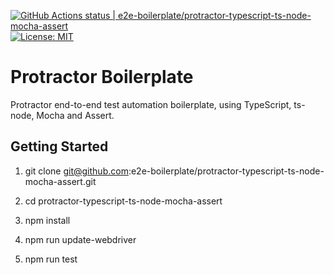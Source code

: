 [![GitHub Actions status | e2e-boilerplate/protractor-typescript-ts-node-mocha-assert](https://github.com/e2e-boilerplate/protractor-typescript-ts-node-mocha-assert/workflows/protractor-typescript-ts-node-mocha-assert/badge.svg)](https://github.com/e2e-boilerplate/protractor-typescript-ts-node-mocha-assert/actions?workflow=protractor-typescript-ts-node-mocha-assert) [![License: MIT](https://img.shields.io/badge/License-MIT-yellow.svg)](https://opensource.org/licenses/MIT)

# Protractor Boilerplate

Protractor end-to-end test automation boilerplate, using TypeScript, ts-node, Mocha and Assert.

## Getting Started

1. git clone git@github.com:e2e-boilerplate/protractor-typescript-ts-node-mocha-assert.git

2. cd protractor-typescript-ts-node-mocha-assert

3. npm install

4. npm run update-webdriver

5. npm run test

